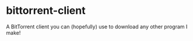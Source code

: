 # bittorrent-client
A BitTorrent client you can (hopefully) use to download any other program I make!
